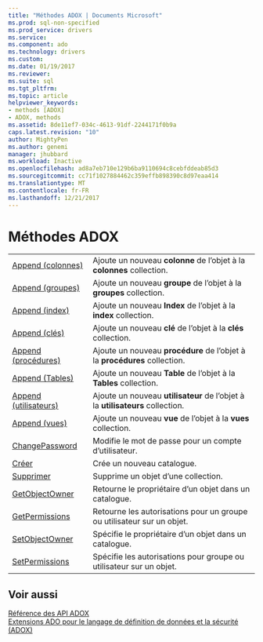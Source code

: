 ```yaml
---
title: "Méthodes ADOX | Documents Microsoft"
ms.prod: sql-non-specified
ms.prod_service: drivers
ms.service: 
ms.component: ado
ms.technology: drivers
ms.custom: 
ms.date: 01/19/2017
ms.reviewer: 
ms.suite: sql
ms.tgt_pltfrm: 
ms.topic: article
helpviewer_keywords:
- methods [ADOX]
- ADOX, methods
ms.assetid: 8de11ef7-034c-4613-91df-2244171f0b9a
caps.latest.revision: "10"
author: MightyPen
ms.author: genemi
manager: jhubbard
ms.workload: Inactive
ms.openlocfilehash: ad8a7eb710e129b6ba9110694c8cebfddeab85d3
ms.sourcegitcommit: cc71f1027884462c359effb898390c8d97eaa414
ms.translationtype: MT
ms.contentlocale: fr-FR
ms.lasthandoff: 12/21/2017
---
```

# <a name="adox-methods"></a>Méthodes ADOX
|||  
|-|-|  
|[Append (colonnes)](../../../ado/reference/adox-api/append-method-adox-columns.md)|Ajoute un nouveau **colonne** de l’objet à la **colonnes** collection.|  
|[Append (groupes)](../../../ado/reference/adox-api/append-method-adox-groups.md)|Ajoute un nouveau **groupe** de l’objet à la **groupes** collection.|  
|[Append (index)](../../../ado/reference/adox-api/append-method-adox-indexes.md)|Ajoute un nouveau **Index** de l’objet à la **index** collection.|  
|[Append (clés)](../../../ado/reference/adox-api/append-method-adox-keys.md)|Ajoute un nouveau **clé** de l’objet à la **clés** collection.|  
|[Append (procédures)](../../../ado/reference/adox-api/append-method-adox-procedures.md)|Ajoute un nouveau **procédure** de l’objet à la **procédures** collection.|  
|[Append (Tables)](../../../ado/reference/adox-api/append-method-adox-tables.md)|Ajoute un nouveau **Table** de l’objet à la **Tables** collection.|  
|[Append (utilisateurs)](../../../ado/reference/adox-api/append-method-adox-users.md)|Ajoute un nouveau **utilisateur** de l’objet à la **utilisateurs** collection.|  
|[Append (vues)](../../../ado/reference/adox-api/append-method-adox-views.md)|Ajoute un nouveau **vue** de l’objet à la **vues** collection.|  
|[ChangePassword](../../../ado/reference/adox-api/changepassword-method-adox.md)|Modifie le mot de passe pour un compte d’utilisateur.|  
|[Créer](../../../ado/reference/adox-api/create-method-adox.md)|Crée un nouveau catalogue.|  
|[Supprimer](../../../ado/reference/adox-api/delete-method-adox-collections.md)|Supprime un objet d’une collection.|  
|[GetObjectOwner](../../../ado/reference/adox-api/getobjectowner-method-adox.md)|Retourne le propriétaire d’un objet dans un catalogue.|  
|[GetPermissions](../../../ado/reference/adox-api/getpermissions-method-adox.md)|Retourne les autorisations pour un groupe ou utilisateur sur un objet.|  
|[SetObjectOwner](../../../ado/reference/adox-api/setobjectowner-method.md)|Spécifie le propriétaire d’un objet dans un catalogue.|  
|[SetPermissions](../../../ado/reference/adox-api/setpermissions-method-adox.md)|Spécifie les autorisations pour groupe ou utilisateur sur un objet.|  
  
## <a name="see-also"></a>Voir aussi  
 [Référence des API ADOX](../../../ado/reference/adox-api/adox-api-reference.md)   
 [Extensions ADO pour le langage de définition de données et la sécurité (ADOX)](../../../ado/guide/extensions/ado-extensions-for-data-definition-language-and-security-adox.md)
